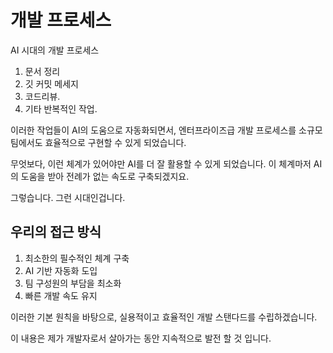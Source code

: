 # 개발 프로세스

AI 시대의 개발 프로세스

1. 문서 정리
2. 깃 커밋 메세지
3. 코드리뷰.
4. 기타 반복적인 작업.

이러한 작업들이 AI의 도움으로 자동화되면서, 엔터프라이즈급 개발 프로세스를 소규모 팀에서도 효율적으로 구현할 수 있게 되었습니다.

무엇보다, 이런 체계가 있어야만 AI를 더 잘 활용할 수 있게 되었습니다. 이 체계마저 AI의 도움을 받아 전례가 없는 속도로 구축되겠지요.

그렇습니다. 그런 시대인겁니다.

## 우리의 접근 방식

1. 최소한의 필수적인 체계 구축
2. AI 기반 자동화 도입
3. 팀 구성원의 부담을 최소화
4. 빠른 개발 속도 유지

이러한 기본 원칙을 바탕으로, 실용적이고 효율적인 개발 스탠다드를 수립하겠습니다.

이 내용은 제가 개발자로서 살아가는 동안 지속적으로 발전 할 것 입니다.
